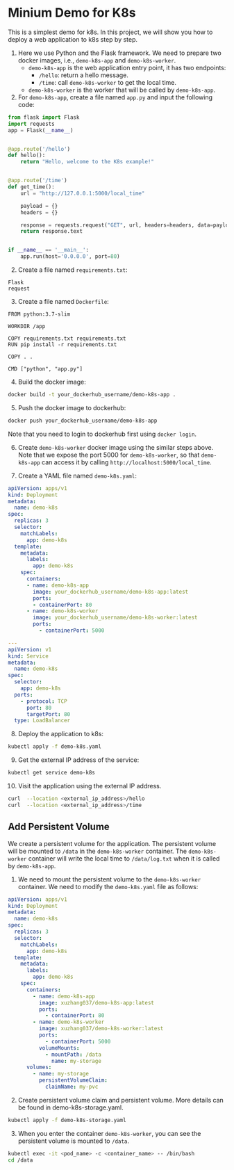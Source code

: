 # Minium Demo for K8s

This is a simplest demo for k8s.
In this project, we will show you how to deploy a web application to k8s step by step.

1. Here we use Python and the Flask framework. We need to prepare two docker images, i.e., `demo-k8s-app` and `demo-k8s-worker`.
    - `demo-k8s-app` is the web application entry point, it has two endpoints:
        - `/hello`: return a hello message.
        - `/time`: call `demo-k8s-worker` to get the local time.
    - `demo-k8s-worker` is the worker that will be called by `demo-k8s-app`.
2. For `demo-k8s-app`, create a file named `app.py` and input the following code:
```python
from flask import Flask
import requests
app = Flask(__name__)


@app.route('/hello')
def hello():
    return "Hello, welcome to the K8s example!"


@app.route('/time')
def get_time():
    url = "http://127.0.0.1:5000/local_time"

    payload = {}
    headers = {}

    response = requests.request("GET", url, headers=headers, data=payload)
    return response.text


if __name__ == '__main__':
    app.run(host='0.0.0.0', port=80)
```

2. Create a file named `requirements.txt`:
```
Flask
request
```

3. Create a file named `Dockerfile`:
```
FROM python:3.7-slim

WORKDIR /app

COPY requirements.txt requirements.txt
RUN pip install -r requirements.txt

COPY . .

CMD ["python", "app.py"]
```

4. Build the docker image:
```bash
docker build -t your_dockerhub_username/demo-k8s-app .
```

5. Push the docker image to dockerhub:
```bash
docker push your_dockerhub_username/demo-k8s-app 
```
Note that you need to login to dockerhub first using `docker login`.

6. Create `demo-k8s-worker` docker image using the similar steps above. 
Note that we expose the port 5000 for `demo-k8s-worker`, so that `demo-k8s-app` can access it by calling `http://localhost:5000/local_time`.


7. Create a YAML file named `demo-k8s.yaml`:
```yaml
apiVersion: apps/v1
kind: Deployment
metadata:
  name: demo-k8s
spec:
  replicas: 3
  selector:
    matchLabels:
      app: demo-k8s
  template:
    metadata:
      labels:
        app: demo-k8s
    spec:
      containers:
      - name: demo-k8s-app
        image: your_dockerhub_username/demo-k8s-app:latest
        ports:
        - containerPort: 80
      - name: demo-k8s-worker
        image: your_dockerhub_username/demo-k8s-worker:latest
        ports:
          - containerPort: 5000

---
apiVersion: v1
kind: Service
metadata:
  name: demo-k8s
spec:
  selector:
    app: demo-k8s
  ports:
    - protocol: TCP
      port: 80
      targetPort: 80
  type: LoadBalancer

```

8. Deploy the application to k8s:
```bash
kubectl apply -f demo-k8s.yaml
```

9. Get the external IP address of the service:
```bash
kubectl get service demo-k8s
```

10. Visit the application using the external IP address.
```bash
curl  --location <external_ip_address>/hello
curl  --location <external_ip_address>/time
```


## Add Persistent Volume

We create a persistent volume for the application. 
The persistent volume will be mounted to `/data` in the `demo-k8s-worker` container.
The `demo-k8s-worker` container will write the local time to `/data/log.txt` when it is called by `demo-k8s-app`.

1. We need to mount the persistent volume to the `demo-k8s-worker` container.
We need to modify the `demo-k8s.yaml` file as follows:
```yaml
apiVersion: apps/v1
kind: Deployment
metadata:
  name: demo-k8s
spec:
  replicas: 3
  selector:
    matchLabels:
      app: demo-k8s
  template:
    metadata:
      labels:
        app: demo-k8s
    spec:
      containers:
        - name: demo-k8s-app
          image: xuzhang037/demo-k8s-app:latest
          ports:
            - containerPort: 80
        - name: demo-k8s-worker
          image: xuzhang037/demo-k8s-worker:latest
          ports:
            - containerPort: 5000
          volumeMounts:
            - mountPath: /data
              name: my-storage
      volumes:
        - name: my-storage
          persistentVolumeClaim:
            claimName: my-pvc
```

2. Create persistent volume claim and persistent volume. 
More details can be found in demo-k8s-storage.yaml.
```bash
kubectl apply -f demo-k8s-storage.yaml
```

3. When you enter the container `demo-k8s-worker`, you can see the persistent volume is mounted to `/data`.
```bash
kubectl exec -it <pod_name> -c <container_name> -- /bin/bash
cd /data
```

